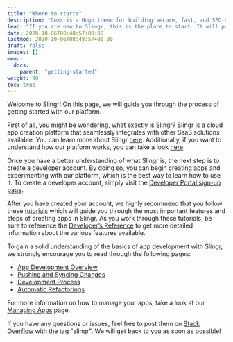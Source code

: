 ```yaml
---
title: "Where to starts"
description: "Doks is a Hugo theme for building secure, fast, and SEO-ready documentation websites, which you can easily update and customize."
lead: "If you are new to Slingr, this is the place to start. It will provide guidance to learn and use the platform."
date: 2020-10-06T08:48:57+00:00
lastmod: 2020-10-06T08:48:57+00:00
draft: false
images: []
menu:
  docs:
    parent: "getting-started"
weight: 90
toc: true
---
```


Welcome to Slingr! On this page, we will guide you through the process of getting started with our platform.

First of all, you might be wondering, what exactly is Slingr? Slingr is a cloud app creation platform that seamlessly integrates with other SaaS solutions available. You can learn more about Slingr [here](../../getting-started/what_is_slingr). Additionally, if you want to understand how our platform works, you can take a look [here](https://platform-docs.slingr.io/platform-overview.html).

Once you have a better understanding of what Slingr is, the next step is to create a developer account. By doing so, you can begin creating apps and experimenting with our platform, which is the best way to learn how to use it. To create a developer account, simply visit the [Developer Portal sign-up page](https://developer-portal.slingrs.io/signUp.html).

After you have created your account, we highly recommend that you follow these [tutorials](../../getting-started/first-steps/main/) which will guide you through the most important features and steps of creating apps in Slingr. As you work through these tutorials, be sure to reference the [Developer’s Reference](https://platform-docs.slingr.io/app-development-overview.html) to get more detailed information about the various features available.

To gain a solid understanding of the basics of app development with Slingr, we strongly encourage you to read through the following pages:

- [App Development Overview](https://platform-docs.slingr.io/app-development-overview.html)
- [Pushing and Syncing Changes](https://platform-docs.slingr.io/app-development-pushing-and-syncing.html)
- [Development Process](https://platform-docs.slingr.io/app-development-development-process.html)
- [Automatic Refactorings](https://platform-docs.slingr.io/app-development-automatic-refactorings.html)

For more information on how to manage your apps, take a look at our [Managing Apps](https://platform-docs.slingr.io/platform-managing-apps.html) page.

If you have any questions or issues, feel free to post them on [Stack Overflow](https://stackoverflow.com/) with the tag "slingr". We will get back to you as soon as possible!
